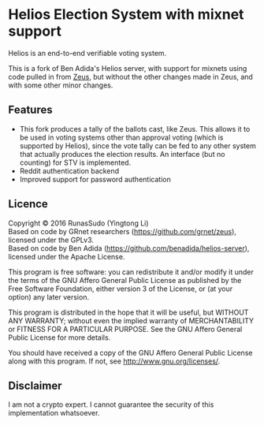 # Helios Election System with mixnet support

Helios is an end-to-end verifiable voting system.

This is a fork of Ben Adida's Helios server, with support for mixnets using code pulled in from [Zeus](https://github.com/grnet/zeus), but without the other changes made in Zeus, and with some other minor changes.

## Features

* This fork produces a tally of the ballots cast, like Zeus. This allows it to be used in voting systems other than approval voting (which is supported by Helios), since the vote tally can be fed to any other system that actually produces the election results. An interface (but no counting) for STV is implemented.
* Reddit authentication backend
* Improved support for password authentication

## Licence

Copyright © 2016 RunasSudo (Yingtong Li)    
Based on code by GRnet researchers (https://github.com/grnet/zeus), licensed under the GPLv3.    
Based on code by Ben Adida (https://github.com/benadida/helios-server), licensed under the Apache License.

This program is free software: you can redistribute it and/or modify
it under the terms of the GNU Affero General Public License as published by
the Free Software Foundation, either version 3 of the License, or
(at your option) any later version.

This program is distributed in the hope that it will be useful,
but WITHOUT ANY WARRANTY; without even the implied warranty of
MERCHANTABILITY or FITNESS FOR A PARTICULAR PURPOSE.  See the
GNU Affero General Public License for more details.

You should have received a copy of the GNU Affero General Public License
along with this program.  If not, see <http://www.gnu.org/licenses/>.

## Disclaimer

I am not a crypto expert. I cannot guarantee the security of this implementation whatsoever.
